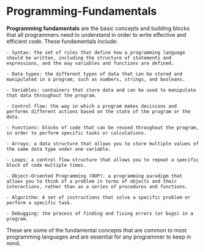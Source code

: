# Programming-Fundamentals
**Programming fundamentals** are the basic concepts and building blocks that all programmers need to understand in order to write effective and efficient code. These fundamentals include:

    - Syntax: the set of rules that define how a programming language should be written, including the structure of statements and expressions, and the way variables and functions are defined.

    - Data types: the different types of data that can be stored and manipulated in a program, such as numbers, strings, and booleans.

    - Variables: containers that store data and can be used to manipulate that data throughout the program.

    - Control flow: the way in which a program makes decisions and performs different actions based on the state of the program or the data.

    - Functions: blocks of code that can be reused throughout the program, in order to perform specific tasks or calculations.

    - Arrays: a data structure that allows you to store multiple values of the same data type under one variable.

    - Loops: a control flow structure that allows you to repeat a specific block of code multiple times.

    - Object-Oriented Programming (OOP): a programming paradigm that allows you to think of a problem in terms of objects and their interactions, rather than as a series of procedures and functions.

    - Algorithm: A set of instructions that solve a specific problem or perform a specific task.

    - Debugging: the process of finding and fixing errors (or bugs) in a program.

These are some of the fundamental concepts that are common to most programming languages and are essential for any programmer to keep in mind.
